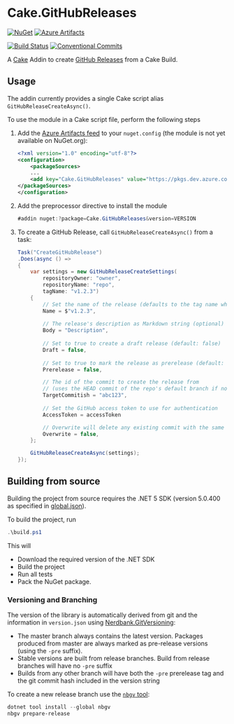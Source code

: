 # Cake.GitHubReleases

[![NuGet](https://img.shields.io/nuget/v/Cake.GitHubReleases.svg?logo=nuget)](https://www.nuget.org/packages/Cake.GitHubReleases)
[![Azure Artifacts](https://img.shields.io/badge/Azure%20Artifacts-prerelease-yellow.svg?logo=azuredevops)](https://dev.azure.com/ap0llo/OSS/_packaging?_a=feed&feed=Cake.GitHubReleases)

[![Build Status](https://dev.azure.com/ap0llo/OSS/_apis/build/status/Cake.GitHubReleases?branchName=master)](https://dev.azure.com/ap0llo/OSS/_build/latest?definitionId=22&branchName=master)
[![Conventional Commits](https://img.shields.io/badge/Conventional%20Commits-1.0.0-green.svg)](https://conventionalcommits.org)

A [Cake](https://cakebuild.net/) Addin to create [GitHub Releases](https://docs.github.com/en/repositories/releasing-projects-on-github/about-releases) from a Cake Build.

## Usage

The addin currently provides a single Cake script alias `GitHubReleaseCreateAsync()`.

To use the module in a Cake script file, perform the following steps

1. Add the [Azure Artifacts feed](https://www.nuget.org/packages/Cake.GitHubReleases) to your `nuget.config` (the module is not yet available on NuGet.org):

    ```xml
    <?xml version="1.0" encoding="utf-8"?>
    <configuration>
        <packageSources>
        ...
        <add key="Cake.GitHubReleases" value="https://pkgs.dev.azure.com/ap0llo/OSS/_packaging/Cake.GitHubReleases/nuget/v3/index.json" />
    </packageSources>
    </configuration>
    ```

1. Add the preprocessor directive to install the module

    ```cs
    #addin nuget:?package=Cake.GitHubReleases&version=VERSION
    ```

1. To create a GitHub Release, call `GitHubReleaseCreateAsync()` from a task:

    ```cs
    Task("CreateGitHubRelease")
    .Does(async () =>
    {
        var settings = new GitHubReleaseCreateSettings(
            repositoryOwner: "owner", 
            repositoryName: "repo", 
            tagName: "v1.2.3")
        {
            // Set the name of the release (defaults to the tag name when not specified)
            Name = $"v1.2.3",
            
            // The release's description as Markdown string (optional)
            Body = "Description",
            
            // Set to true to create a draft release (default: false)
            Draft = false,
            
            // Set to true to mark the release as prerelease (default: false)
            Prerelease = false,

            // The id of the commit to create the release from 
            // (uses the HEAD commit of the repo's default branch if not specified)
            TargetCommitish = "abc123",
            
            // Set the GitHub access token to use for authentication
            AccessToken = accessToken

            // Overwrite will delete any existing commit with the same tag name if it exists
            Overwrite = false,
        };

        GitHubReleaseCreateAsync(settings);
    });
    ```

## Building from source

Building the project from source requires the .NET 5 SDK (version 5.0.400 as specified in [global.json](./global.json)).

To build the project, run

```ps1
.\build.ps1
```

This will 

- Download the required version of the .NET SDK
- Build the project
- Run all tests 
- Pack the NuGet package.


### Versioning and Branching

The version of the library is automatically derived from git and the information
in `version.json` using [Nerdbank.GitVersioning](https://github.com/AArnott/Nerdbank.GitVersioning):

- The master branch  always contains the latest version. Packages produced from
  master are always marked as pre-release versions (using the `-pre` suffix).
- Stable versions are built from release branches. Build from release branches
  will have no `-pre` suffix
- Builds from any other branch will have both the `-pre` prerelease tag and the git
  commit hash included in the version string

To create a new release branch use the [`nbgv` tool](https://www.nuget.org/packages/nbgv/):

```ps1
dotnet tool install --global nbgv
nbgv prepare-release
```
